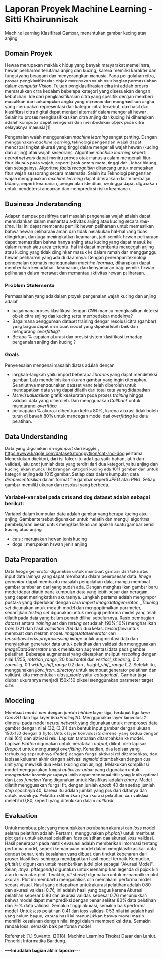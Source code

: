 # Laporan Proyek Machine Learning - Sitti Khairunnisak
Machine learning Klasifikasi Gambar, menentukan gambar kucing atau anjing 

## Domain Proyek
Hewan merupakan makhluk hidup yang banyak masyarakat memelihara, hewan peliharaan terutama anjing dan kucing, karena memiliki karakter dan fungsi yang beragam dan menyenangkan manusia. Pada pengolahan citra, proses pengklasifikasian objek merupakan salah satu bagian permasalahan dalam _computer Vision_. Tujuan pengklasifikasian citra ini adalah proses memasukkan citra kedalam beberapa kategori yang disesuaikan dengan kebutuhan. Ide dari pengklasifikasian citra yang spesifik dengan memberi masukkan dari sekumpulan angka yang diproses dan menghasilkan angka yang merupakan representasi dari kategori citra tersebut, dan hasil dari klasifikasi citra digital dapat menjadi alternatif dalam mengenali hewan. Selain itu proses mengklasifikasikan citra anjing dan kucing ini diharapkan adalah komputer dapat mengenali dan membedakan objek pada citra selayaknya manusia[1]

Pengenalan wajah menggunakan _machine learning_ sangat penting. Dengan menggunakan _machine learning_, teknologi pengenalan wajah dapat mencapai tingkat akurasi yang tinggi dalam mengenali wajah hewan (kucing dan anjing) atau wajah seseorang. Algoritme _machine learning_ seperti _neural network_ dapat meniru proses otak manusia dalam mengenali fitur-fitur khusus pada wajah, seperti jarak antara mata, tinggi dahi, lebar hidung, dan sebagainya. Algoritme _facial recognition_ dirancang untuk memetakan fitur wajah seseorang secara matematis.
Selain itu Teknologi pengenalan wajah menggunakan _machine learning_ dapat diterapkan dalam berbagai bidang, seperti keamanan, pengenalan identitas, sehingga dapat digunakan untuk mendeteksi ancaman dan memprediksi risiko keamanan.

## Business Understanding
Adapun dampak positifnya dari masalah pengenalan wajah adalah dapat memudahkan dalam memantau aktivitas anjing atau kucing secara _real-time_. Hal ini dapat membantu pemilik hewan peliharaan untuk memastikan bahwa hewan peliharaan aman dan tidak melakukan hal-hal yang tidak diinginkan, dan juga meningkatkan keamanan, jadi pemilik hewan peliharaan dapat memastikan bahwa hanya anjing atau kucing yang dapat masuk ke dalam rumah atau area tertentu. Hal ini dapat membantu mencegah anjing atau kucing yang tidak diinginkan masuk ke dalam rumah dan mengganggu hewan peliharaan yang ada di dalamnya. Dengan penerapan teknologi pengenalan otomatis menggunakan _machine learning_, diharapkan dapat memberikan kemudahan, keamanan, dan kenyamanan bagi pemilik hewan peliharaan dalam merawat dan memantau aktivitas hewan peliharaan.

### Problem Statements
Permasalahan yang ada dalam proyek pengenalan wajah kucing dan anjing adalah
- bagaimana proses klasifikasi dengan _CNN_ mampu menghasilkan deteksi objek citra anjing dan kucing serta membedakan modelnya?
- Bagaimana penggunaan dataset training dengan resolusi citra (gambar) yang bagus dapat membuat model yang dipakai lebih baik dan mengurangi _overfitting_?
- Berapa % capaian akurasi dan presisi sistem klasifikasi terhadap penganalan anjing dan kucing ?

### Goals
Penyelesaian mengenai masalah diatas adalah dengan
- langkah-langkah yaitu import beberapa _libraries_ yang dapat mendeteksi gambar. Lalu mendefinisikan ukuran gambar yang ingin diterapkan. Selanjutnya menggunakan dataset yang telah diperoleh untuk mendapatkan data yang dapat dilatih dari
total data yang didapatkan
- _Menvisualisasikan_ grafik keakuratan pada proses _training_ hingga validasi data yang diperoleh. Dan menggunakan _Callback_ untuk mengurangi _overftting_
- pencapaian % akurasi dihentikan ketika 80%, karena akurasi tidak boleh turun di bawah 80% untuk mencegah model dari _overfitting_ ke data pelatihan.

## Data Understanding
Data yang digunakan _mengimport_ dari _kaggle_ , https://www.kaggle.com/datasets/tongpython/cat-and-dog
pertama Menentukan direktori, dari isi folder itu ada tiga yaitu bahan, latih dan validasi, lalu  _print_ jumlah data yang terdiri dari dua kategori, yaitu anjing dan kucing, akan muncul keterangan kategori kucing ada 1011 gambar dan untuk kategori anjing ada 1015 gambar. Setiap data dalam kumpulan data _direpresentasikan_ dalam format file gambar seperti _JPEG_ atau _PNG_. Setiap gambar memiliki ukuran dan resolusi yang berbeda. 

### Variabel-variabel pada cats and dog dataset adalah sebagai berikut:
Variabel dalam kumpulan data adalah gambar yang berupa kucing atau anjing. Gambar tersebut digunakan untuk melatih dan menguji algoritma pembelajaran mesin untuk mengklasifikasikan apakah suatu gambar berisi kucing atau anjing
- cats : merupakan hewan jenis kucing
- dogs : merupakan hewan jenis anjing

## Data Preparation
Data _Image generator_ digunakan untuk membuat gambar dari teks atau input data lainnya yang dapat membantu dalam pemrosesan data. _Image generator_ dapat membantu masalah pengolahan data, mampu membuat gambar tambahan dari yang sudah ada. Dengan menghasilkan gambar baru model dapat dilatih pada kumpulan data yang lebih besar dan beragam, yang dapat meningkatkan akurasinya. Langkah pertama adalah mengimpor pustaka yang diperlukan dengan cara _import_ _imagedatagenerator._
__Training set_ digunakan untuk melatih model dan mengoptimalkan parameter, sedangkan _testing set_ digunakan untuk menguji performa model yang telah dilatih pada data yang belum pernah dilihat sebelumnya. Rasio pembagian _dataset_ antara _training set_ dan _testing set_ adalah (90%:10%) menghasilkan _train_ 1821 dan hasil _validation_ 204 dari dua kelas.
_tensorflow_ untuk membuat dan melatih model.
_ImageDataGenerator_ dari _tensorflow.keras.preprocessing.image_ untuk augmentasi data dan menyiapkan generator data untuk pelatihan dan validasi dan menggunakan _ImageDataGenerator_ untuk melakukan augmentasi data pada gambar pelatihan. Beberapa augmentasi yang diterapkan meliputi _rescaling_ dengan nilai 1/255, _rotation_range_, 20 _horizontal_ dan _vertical_shearing_, 0.2 _zooming_, 0.1 
_width_shift_range_ 0.2 dan , _height_shift_range_ 0.2. Setelah itu, menggunakan _flow_from_directory_ untuk membuat generator pelatihan dan validasi. kita menentukan _class_mode_ yaitu _'categorical_'. Gambar juga diubah ukurannya menjadi 150x150 piksel menggunakan parameter target _size._
 
## Modeling
Membuat model _cnn_ dengan jumlah _hidden_ layer tiga, terdapat tiga layer _Conv2D_ dan tiga layer _MaxPooling2D_.
Menggunakan layer konvolusi 2 dimensi pada model _neural network_ yang digunakan untuk memproses data gambar dengan nilai (32, (3,3)) dan bentuk input gambar dengan ukuran 150x150 dengan 3 _byte_. Untuk layer konvolusi 2 dimensi yang kedua dengan nilai (64) dan aktivasi relu.
Lapisan tambahan ditambahkan ke model. Lapisan _Flatten_ digunakan untuk meratakan _output_, diikuti oleh lapisan _Dropout_ untuk mengurangi _overfitting_. Kemudian, dua lapisan yang terhubung sepenuhnya (Padat) dengan fungsi aktivasi rel ditambahkan, dan lapisan keluaran akhir dengan aktivasi _sigmoid_ ditambahkan dengan dua unit yang mewakili dua kelas (kucing dan anjing).
Melakukan komplikasi model menggunakan fungsi _optimizer adam_ yang digunakan untuk _mengupdate iterasinya_ supaya lebih cepat mencapai titik yang lebih optimal dan _Loss function_ Yang digunakan untuk Klasifikasi adalah _binary_.
Model dilatih menggunakan fungsi fit, dengan jumlah _epoch_ 40 dan setiap jumlah _step epochnya_ 40, karena itu adalah jumlah yang pas dari datanya dan untuk modelnya. Pelatihan dihentikan jika akurasi pelatihan dan validasi melebihi 0,80, seperti yang ditentukan dalam _callback_.

## Evaluation
Untuk membuat plot yang menunjukkan perubahan akurasi dan _loss_ model selama pelatihan adalah:
Pertama, menggunakan _plt.plot()_ untuk membuat plot garis untuk akurasi pelatihan, _loss_ pelatihan dan akurasi, _loss_ validasi.
Hasil penerapan pada metrik evaluasi adalah memberikan informasi tentang performa model, seperti kemampuan model dalam mengklasifikasikan data dengan benar, jenis kesalahan yang dibuat, dan tingkat kebenaran dari proses klasifikasi sehingga mendapatkan hasil model terbaik.
Kemudian, _plt.title()_ digunakan untuk memberikan judul plot sebagai "Akurasi Model".
Selanjutnya, _plt.legend()_ digunakan untuk menampilkan legenda di pojok kiri atau kanan atas plot.
Terakhir, _plt.show()_ digunakan untuk menampilkan plot akurasi.
Plot ini membantu menganalisis dan memahami performa model secara visual. 
Hasil yang didapatkan untuk akurasi pelatihan adalah 0.80 dan akurasi validasi 0.76, ini adalah hasil yang bagus karena Akurasi pelatihan sebesar 0.80 dan akurasi validasi sebesar 0.76 menunjukkan bahwa model dapat memprediksi dengan benar sekitar 80% data pelatihan dan 76% data validasi. Semakin tinggi akurasi, semakin baik performa model.
Untuk _loss_ pelatihan 0.41 dan _loss_ validasi 0.53 nilai ini adalah hasil yang belum bagus, karena hasil ini menunjukkan bahwa model masih  memiliki kesalahan dengan nilai tinggi dalam memprediksi data. Semakin rendah loss, semakin baik performa model.

Referensi: [1.] Suyanto, (2018), Machine Learning Tingkat Dasar dan Lanjut, Penerbit Informatika Bandung. 

**---Ini adalah bagian akhir laporan---**
